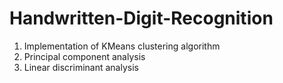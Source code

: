 # Handwritten-Digit-Recognition

1. Implementation of KMeans clustering algorithm
2. Principal component analysis
3. Linear discriminant analysis
